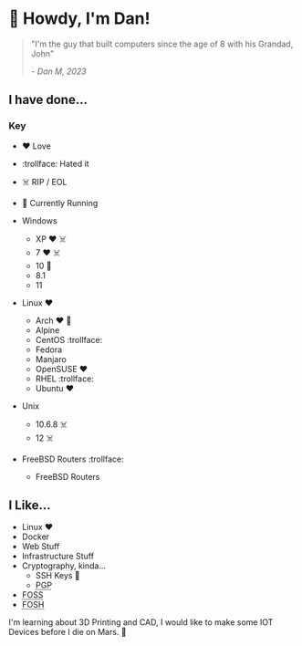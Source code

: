 
# :wave: Howdy, I'm Dan!

> "I'm the guy that built computers since the age of 8 with his Grandad, John"
>
>\- _Dan M, 2023_

## I have done...

### Key
- :heart: Love
- :trollface: Hated it
- :skull_and_crossbones: RIP / EOL
- :crown: Currently Running

- Windows
    - XP :heart: :skull_and_crossbones:
    - 7 :heart: :skull_and_crossbones:
    - 10 :crown: 
    - 8.1
    - 11
- Linux :heart:
    - Arch :heart: :crown:
    - Alpine
    - CentOS :trollface:
    - Fedora
    - Manjaro
    - OpenSUSE :heart:
    - RHEL :trollface:
    - Ubuntu :heart:
- Unix
    - 10.6.8 :skull_and_crossbones:
    - 12 :skull_and_crossbones:
- FreeBSD Routers :trollface:
    - FreeBSD Routers

## I Like...

- Linux :heart:
- Docker
- Web Stuff
- Infrastructure Stuff
- Cryptography, kinda...
    - SSH Keys :crown:
    - <abbr title="Pretty Good Protection">PGP</abbr>
- <abbr title="Free Open Source Software">FOSS</abbr>
- <abbr title="Free Open Source Hardware">FOSH</abbr>

I'm learning about 3D Printing and CAD, I would like to make some IOT Devices before I die on Mars. 🚀
